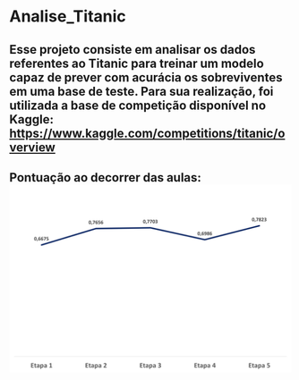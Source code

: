 # Analise_Titanic

## Esse projeto consiste em analisar os dados referentes ao Titanic para treinar um modelo capaz de prever com acurácia os sobreviventes em uma base de teste. Para sua realização, foi utilizada a base de competição disponível no Kaggle: **https://www.kaggle.com/competitions/titanic/overview**

## Pontuação ao decorrer das aulas: <img src="https://github.com/lucaslealx/TitanicAula/blob/main/img/img_resultados.png" />
